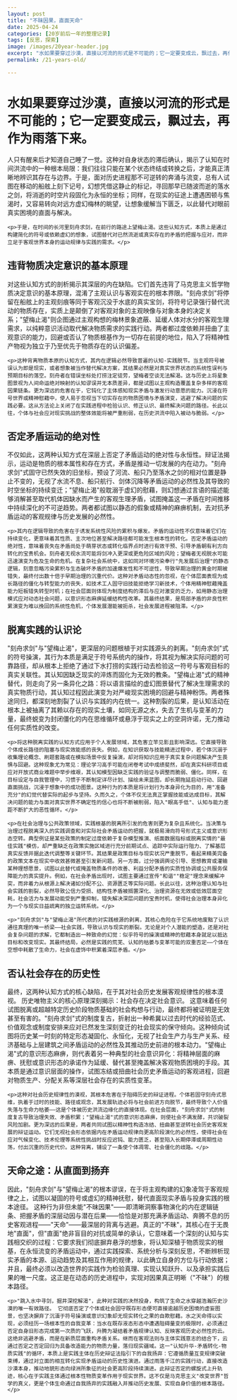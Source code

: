 ```yaml
---
layout: post
title: "不昧因果，直面天命"
date: 2025-04-24
categories: [20岁前后一年的整理记录]
tags: [反思，探索]
image: /images/20year-header.jpg
excerpt: "水如果要穿过沙漠，直接以河流的形式是不可能的；它一定要变成云，飘过去，再作为雨落下来。"
permalink: /21-years-old/  

---
```


<div class="travel-container">
  <div class="travel-header">
    <h1 class="travel-title">水如果要穿过沙漠，直接以河流的形式是不可能的；它一定要变成云，飘过去，再作为雨落下来。</h1>
  </div>
  
  <div class="travel-content">
    <p>人只有醒来后才知道自己睡了一觉。这种对自身状态的滞后确认，揭示了认知在时间洪流中的一种根本局限：我们往往只能在某个状态终结或转换之后，才能真正清晰地辨识其存在与边界。于是，面对历史进程那不可逆转的奔涌与流变，总有人试图在移动的船舷上刻下记号，幻想凭借这静止的标记，寻回那早已随波而逝的落水之剑，将消逝的时空片段固化为永恒的坐标；同样，在现实的征途上遭遇困顿与焦渴时，又容易转向对远方虚幻梅林的眺望，让想象缓解当下匮乏，以此替代对眼前真实困境的直面与解决。</p>
    
    <p>于是，在时间的长河里刻舟求剑，在前行的路途上望梅止渴。这些认知方式，本质上是通过构建简化的符号或依赖虚幻的想象，试图替代对已然流逝或真实存在的矛盾的把握与应对，而非立足于客观世界本身的运动规律与实践的需求。</p>
  </div>
</div>

<div class="travel-container">
  <div class="travel-header">
    <h2 class="travel-title">违背物质决定意识的基本原理</h2>
  </div>
  
  <div class="travel-content">
    <p>对这些认知方式的剖析揭示其深层的内在缺陷。它们首先违背了马克思主义哲学物质决定意识的基本原理，混淆了主观认识与客观实在的根本界限。"刻舟求剑"将停留在船舷上的主观刻痕等同于客观沉没于水底的真实宝剑，将符号记录强行替代流动的物质存在，实质上是颠倒了对客观对象的主观映像与对象本身的决定关系；"望梅止渴"则企图通过主观构想的梅林景象遮蔽、延缓人体对水分的客观生理需求，以纯粹意识活动取代解决物质需求的实践行动。两者都过度依赖并扭曲了主观意识的能力，回避或否认了物质根基作为一切存在前提的地位，陷入了将精神性产物视为独立于乃至优先于物质存在的认识偏差。</p>
    
    <p>这种背离物质本原的认知方式，其内在逻辑必然导致普遍的认知-实践脱节。当主观符号被误认为即是现实，或者想象被当作替代解决方案，其结果必然是对真实世界状态的系统性误判与预期目标的落空。刻舟者在错误坐标处打捞注定徒劳，望梅者空谈无法解渴。这与历史上将星象图景视为人间命运绝对映射的认知谬误并无本质差异，都是试图以主观构造覆盖复杂多样的客观因果链条。更为深远的危害在于，它钝化了主体感知现实矛盾与激发行动意愿的能力。沉浸在符号世界或精神慰藉中，使人易于忽视当下切实存在的物质困境与矛盾演变，逃避了解决问题的实践必要。这从方法论上关闭了在实践进程中检验认识、修正认识、最终解决问题的路径。长此以往，个体与社会应对现实挑战的整体效能将被严重削弱，在历史洪流中陷入被动与脆弱。</p>
  </div>
</div>

<div class="travel-container">
  <div class="travel-header">
    <h2 class="travel-title">否定矛盾运动的绝对性</h2>
  </div>
  
  <div class="travel-content">
    <p>不仅如此，这两种认知方式在深层上否定了矛盾运动的绝对性与永恒性。辩证法揭示，运动是物质的根本属性和存在方式，矛盾是推动一切发展的内在动力。"刻舟求剑"式固守已然失效的旧坐标，预设了河流、船只乃至落水之剑的相对位置是静止不变的，无视了水流不息、船只航行、剑体沉降等矛盾运动的必然性及其导致的时空坐标的持续变迁；"望梅止渴"般耽溺于虚幻的慰藉，则幻想通过言语的描述能够消解甚至取代机体因缺水而产生的客观生理矛盾，试图掩盖这一矛盾在时间推移中持续深化的不可逆趋势。两者都试图以静态的假象或精神的麻痹机制，去对抗矛盾运动的客观规律与历史发展的必然性。</p>
    
    <p>其内在逻辑导致的危害在于诱发系统性风险的累积与爆发。矛盾的运动性不仅意味着它们在持续变化，更意味着其性质、主次地位甚至解决路径都可能发生根本性的转化。否定矛盾运动的绝对性，意味着丧失在矛盾尚处于萌芽状态或转化临界点时进行有效干预、引导矛盾朝有利方向转化的宝贵机会。刻舟者无视水流可能将剑冲入更深或更危险区域的风险；望梅者无视脱水可能迅速演变为危及生命的危机。在复杂社会系统中，这如同对环境污染奉行"先发展后治理"的静态逻辑，刻意忽略污染累积与生态破坏矛盾的加速爆发性和不可逆性，导致早期治理的黄金时期被错失，最终付出数十倍于早期治理的沉重代价。这种对矛盾动态性的忽视，在个体层面表现为成长路径的僵化与转型能力的丧失，如技术工人固守旧技能拒绝学习新技术，个体用精神慰藉掩盖能力短板错失转型时机；在社会层面则体现为制度结构的滞后与应对激变的乏力，如用静态治理模式应对动态社会问题，以意识形态麻痹延缓结构性改革。其最终结果，是局部矛盾的非良性积累演变为难以挽回的系统性危机，个体发展潜能被扼杀，社会发展进程被阻滞。</p>
  </div>
</div>

<div class="travel-container">
  <div class="travel-header">
    <h2 class="travel-title">脱离实践的认识论</h2>
  </div>
  
  <div class="travel-content">
    <p>"刻舟求剑"与"望梅止渴"，更深层的问题根植于对实践源头的剥离。"刻舟求剑"式的符号操演，其行为本质是满足于符号系统内的操作，将其视为解决实际问题的可靠路径，却从根本上拒绝了通过下水打捞的实践行动去检验这一符号与客观目标的真实关联性。其认知因缺乏现实的淬炼而固化为无效的教条。"望梅止渴"式的精神替代，则走向了另一条异化之路：将以语言描绘的虚幻图景替代了解决生理需求的真实物质行动，其认知过程因此演变为对严峻现实困境的回避与精神粉饰。两者殊途同归，都深刻地割裂了认识与实践的内在统一。这种割裂的后果，是认知活动在根本上被抽离了其赖以存在的现实土壤，如同无源之水，失去了生机与变革的力量，最终蜕变为封闭僵化的内在思维循环或悬浮于现实之上的空洞许诺，无力推动任何实质性的改变。</p>
    
    <p>将这种脱离实践的认知方式应用于个人发展领域，其危害立竿见影且影响深远。它直接导致个体成长路径的阻塞与现实效能感的丧失。例如，在知识获取与技能精进过程中，若个体沉溺于收集理论概念、刷题套路或在模拟场景中反复操演，却对将知识应用于真实复杂问题解决产生畏惧与回避。这种现象尤为常见：理论学习高手可能在闭卷考试中成绩斐然，却在真实科研项目或应对开放式商业难题中举步维艰，其认知模型因缺乏实践的验证与调整而脆弱、僵化。同样，在目标设定与自我管理中，习惯于不断制定详尽计划、描绘未来蓝图，却长期拖延启动行动、回避直面挑战，沉浸于想象中的成功图景。这种行为的本质是将计划行为本身异化为目的，用"准备充分"的幻觉代替实际的起步与坚持。久而久之，个体不仅无法真正掌握技能或达成目标，其解决问题的能力与面对真实世界不确定性的信心也将不断被削弱，陷入"眼高手低"、认知与能力差距不断扩大的恶性循环。</p>
    
    <p>在社会治理与公共政策领域，实践根基的脱离所引发的危害则更为复杂且系统化。当决策与治理过程脱离深入的实践调查和对实际社会矛盾运动的把握，就极易滑向符号形式主义或意识形态空转。典型例证是某些政策的制定过度依赖于复杂模型推演、纸面数据指标或脱离实情的"最佳实践"模仿，却严重缺乏在政策实施区域进行充分前期试点、追踪中实际运行阻力、了解基层真实反馈并据此迭代调整等关键环节。其结果是政策目标与现实状况严重脱节，看起来精美完备的政策文本在现实中收效甚微甚至引发新问题。另一方面，过分强调舆论引导、思想教育或灌输某种理想愿景，试图以此替代或掩盖物质条件的改善、利益分配矛盾的实质性协调或公共服务保障能力的真实提升。例如，在社会矛盾出现时，试图主要通过宣传"和谐""稳定"理念来缓解冲突，而非着力从根源上解决诸如分配不公、资源匮乏等实际问题。长此以往，这种治理认知与社会实践的割裂，必然导致公信力受损、结构性矛盾被搁置深化、治理资源在无效或低效层面空耗，社会活力与发展动能受到严重抑制，错失解决深层问题的宝贵时机，使得社会治理本身异化为一个与现实日益疏离的独立运转系统。</p>
    
    <p>"刻舟求剑"与"望梅止渴"所代表的对实践根源的剥离，其核心危险在于它系统地废黜了认识通往真理的唯一桥梁——社会实践，导致认识与现实的断裂。无论是对个人潜能的塑造，还是对社会复杂问题的求解，它都制造出一种致命的幻觉：似乎符号的操演或精神的慰藉本身就足以抵达目标和改变现实。其最终结局，必然是实践的荒芜、认知的枯萎与变革可能的双重否定——个体在空想中耗散了生命力，社会在虚饰中积累着深层矛盾。</p>
  </div>
</div>

<div class="travel-container">
  <div class="travel-header">
    <h2 class="travel-title">否认社会存在的历史性</h2>
  </div>
  
  <div class="travel-content">
    <p>最终，这两种认知方式的核心缺陷，在于其对社会历史发展客观规律性的根本漠视。 历史唯物主义的核心原理深刻揭示：社会存在决定社会意识。 这意味着任何试图脱离或超越特定历史阶段物质基础的社会构想与行动，最终都将被证明是无效甚至有害的。"刻舟求剑"式的制度复古，折射出一种希冀以过去时代的经验范式、价值观念或制度安排来应对已然发生深刻变迁的社会现实的保守倾向。这种倾向试图将历史某一时刻的特定形态凝固化、永恒化，无视了社会生产力与生产关系、经济基础与上层建筑之间矛盾运动的必然性及其推动历史前进的根本动力。"望梅止渴"式的意识形态麻痹，则代表着另一种典型的社会意识异化：将精神层面的麻痹、抚慰或意识形态的承诺作为延缓、替代甚至掩盖解决客观物质困境的手段。其本质是通过意识层面的操作，试图冻结或扭曲社会历史矛盾运动的客观进程，回避对物质生产、分配关系等深层社会存在的实质性变革。</p>
    
    <p>这种对社会历史规律性的漠视，其根本危害在于阻碍历史的辩证进程。个体若固守刻舟式思维，执着于过时的技能、路径或观念，其发展轨迹必将与社会前进方向脱节，最终导致个人价值失落与生命力枯萎——这是个体被历史洪流边缘化的直接体现。在社会层面，"刻舟求剑"式的制度复古导致治理失效、矛盾积累；"望梅止渴"式的意识形态麻痹，则使社会不满发酵，共识破裂风险加剧。更为深远的后果是，两者共同试图以精神性构造冻结、扭曲甚至逆转社会历史客观发展的辩证运动。它们无视社会形态依据内在矛盾运动规律向更高阶段演化的必然性，使得社会在应对气候变化、技术伦理等系统性挑战时反应迟钝、能力匮乏，甚至陷入长期停滞或周期性动荡，付出沉重的历史代价。这种背离，铺设了一条使个体凋零、社会僵化的歧路。</p>
  </div>
</div>

<div class="travel-container">
  <div class="travel-header">
    <h2 class="travel-title">天命之途：从直面到扬弃</h2>
  </div>
  
  <div class="travel-content">
    <p>因此，"刻舟求剑"与"望梅止渴"的根本谬误，在于将主观构建的幻象凌驾于客观规律之上，试图以凝固的符号或虚幻的精神抚慰，替代直面现实矛盾与投身实践的根本途径。 这种行为非但未能"不昧因果"——即清晰洞察事物演化的内在逻辑链条、把握矛盾的深层动因与潜在后果——恰恰是对那充满矛盾运动、奔腾不息的历史客观进程——"天命"——最深层的背离与逃避。真正的"不昧"，其核心在于无畏地"直面"，但"直面"绝非盲目的对抗或简单的承认，它意味着一个深刻的认知与实践相交织的过程：它要求我们彻底摒弃悬浮的想象，将认知深植于物质现实的根基，在永恒流变的矛盾运动中，通过实践探索、系统分析与深刻反思，不断辨析现实矛盾的本源、运动趋势及其相互作用的规律，以此确立自身的方位与行动依据；并且，最终必须以改造世界的实践作为检验真理、实现认知跃升、以及承担实践后果的唯一尺度。这正是在动态的历史进程中，实现对因果真正明晰（"不昧"）的根本路径。</p>

    
    <p>"跳入水中寻剑，掘井深挖解渴"，此种对实践的决然投身，构筑了生命之水穿越浩瀚历史沙漠的唯一有效路径。 它彻底否定了个体或社会固守既存形态便可直接逾越历史困境的虚妄图景，也坚决摒弃了沉湎于符号操演或意识幻象却无现实转化之果的自欺慰藉。水之天命得以实现，必须经历一场根本性的自我变革：当水在既存液态形态中遭遇阻碍量变的极限时，必须通过否定自身旧形态完成第一次质的飞跃，升腾为凝结着矛盾规律认知、反映客观历史必然性的云。这绝非逃避矛盾，而是在新质层面重构矛盾关系。继而在客观法则与主体实践意志的结合下，云通过否定之否定回归为具备改造能力的物质力量，落归现实疆域。这一"认知升华-矛盾转化-物质实践"的循环，本质上是实践主体在历史辩证法指引下的自我扬弃：它遵循质量互变规律突破束缚，通过对立面的相互转化实现矛盾运动的历史性演进。通过雨落千江的实践行动，直接改造沙漠本身，推动地貌形态向绿洲所象征的社会更高阶段持续演进。此辩证否定的螺旋式上升轨迹，核心在于实践主体通过根本性物质变革作用于现实世界。这不仅是马克思主义"改变世界"哲学的真义，更是​​个体生命通过自我扬弃的实践融入并推动历史发展、实现自身价值的根本路径​​。</p>
  </div>
</div>

